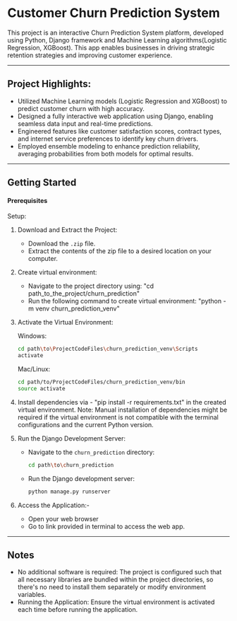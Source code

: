 # Customer Churn Prediction System
This project is an interactive Churn Prediction System platform, developed using Python, Django framework and Machine Learning algorithms(Logistic Regression, XGBoost). This app enables businesses in driving strategic retention strategies and improving customer experience.

---
## Project Highlights:
- Utilized Machine Learning models (Logistic Regression and XGBoost) to predict customer churn with high accuracy.
- Designed a fully interactive web application using Django, enabling seamless data input and real-time predictions.
- Engineered features like customer satisfaction scores, contract types, and internet service preferences to identify key churn drivers.
- Employed ensemble modeling to enhance prediction reliability, averaging probabilities from both models for optimal results.

---
## Getting Started

#### Prerequisites
Setup:

1. Download and Extract the Project:
    - Download the `.zip` file.
    - Extract the contents of the zip file to a desired location on your computer.

2. Create virtual environment:
    - Navigate to the project directory using: "cd path_to_the_project/churn_prediction"
    - Run the following command to create virtual environment: "python -m venv churn_prediction_venv"

3. Activate the Virtual Environment:

    Windows:
    ```bash
    cd path\to\ProjectCodeFiles\churn_prediction_venv\Scripts
    activate
    ```

    Mac/Linux:
    ```bash
    cd path/to/ProjectCodeFiles/churn_prediction_venv/bin
    source activate
    ```

4. Install dependencies via - "pip install -r requirements.txt" in the created virtual environment.
   Note: Manual installation of dependencies might be required if the virtual environment is not compatible with the terminal configurations and the current Python version.

5. Run the Django Development Server:
    - Navigate to the `churn_prediction` directory:
      ```bash
      cd path\to\churn_prediction
      ```
    - Run the Django development server:
      ```bash
      python manage.py runserver
      ```
6. Access the Application:-
   - Open your web browser 
   - Go to link provided in terminal to access the web app.

---
## Notes

- No additional software is required: The project is configured such that all necessary libraries are bundled within the project directories, so there's no need to install them separately or modify environment variables.
- Running the Application: Ensure the virtual environment is activated each time before running the application.

